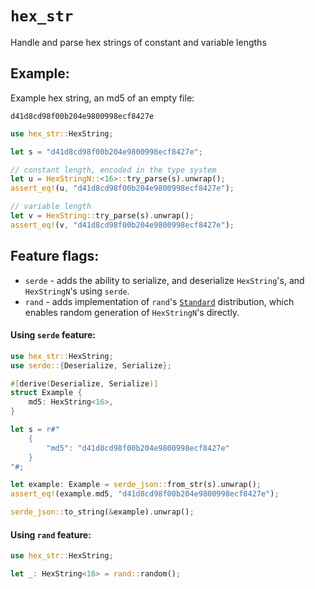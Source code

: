 # `hex_str`
Handle and parse hex strings of constant and variable lengths

## Example:

Example hex string, an md5 of an empty file:
```text
d41d8cd98f00b204e9800998ecf8427e
```
```rust
use hex_str::HexString;

let s = "d41d8cd98f00b204e9800998ecf8427e";

// constant length, encoded in the type system
let u = HexStringN::<16>::try_parse(s).unwrap();
assert_eq!(u, "d41d8cd98f00b204e9800998ecf8427e");

// variable length
let v = HexString::try_parse(s).unwrap();
assert_eq!(v, "d41d8cd98f00b204e9800998ecf8427e");
```

## Feature flags:
- `serde` - adds the ability to serialize, and deserialize `HexString`'s, and `HexStringN`'s using `serde`.
- `rand` - adds implementation of `rand`'s [`Standard`](https://docs.rs/rand/0.8.4/rand/distributions/struct.Standard.html)
distribution, which enables random generation of `HexStringN`'s directly.

#### Using `serde` feature:
```rust
use hex_str::HexString;
use serde::{Deserialize, Serialize};

#[derive(Deserialize, Serialize)]
struct Example {
    md5: HexString<16>,
}

let s = r#"
    {
        "md5": "d41d8cd98f00b204e9800998ecf8427e"
    }
"#;

let example: Example = serde_json::from_str(s).unwrap();
assert_eq!(example.md5, "d41d8cd98f00b204e9800998ecf8427e");

serde_json::to_string(&example).unwrap();
```

#### Using `rand` feature:
```rust
use hex_str::HexString;

let _: HexString<16> = rand::random();
```